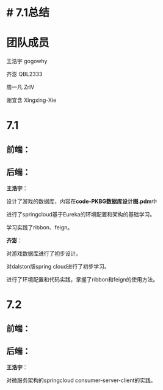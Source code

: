 # # 7.1总结

# 团队成员
王浩宇 gogowhy

齐澎 QBL2333

周一凡 ZrlV

谢宜含 Xingxing-Xie

# 7.1
## 前端：

## 后端：
**王浩宇**：

设计了游戏的数据库，内容在**code-PKBG数据库设计图.pdm**中

进行了springcloud基于Eureka的环境配置和架构的基础学习。

学习实践了ribbon、feign。

**齐澎**：

对游戏数据库进行了初步设计。

对dalston版spring cloud进行了初步学习。

进行了环境配置和代码实践，掌握了ribbon和feign的使用方法。

# 7.2
## 前端：

## 后端：
**王浩宇**：

对微服务架构的springcloud consumer-server-client的实践。
